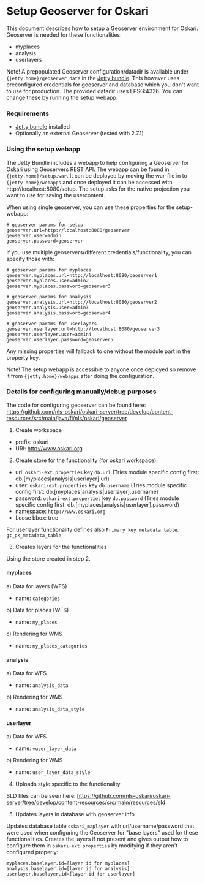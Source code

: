 # Setup Geoserver for Oskari

This document describes how to setup a Geoserver environment for Oskari. Geoserver is needed for these functionalities:

- myplaces
- analysis
- userlayers

Note! A prepopulated Geoserver configuration/datadir is available under `{jetty.home}/geoserver_data` in the [Jetty bundle](/download). This however uses preconfigured credentials for geoserver and database which you don't want to use for production. The provided datadir uses EPSG:4326. You can change these by running the setup webapp.

### Requirements

* [Jetty bundle](/download) installed
* Optionally an external Geoserver (tested with 2.7.1)

### Using the setup webapp

The Jetty Bundle includes a webapp to help configuring a Geoserver for Oskari using Geoservers REST API. The webapp can be found in `{jetty.home}/setup.war`. It can be deployed by moving the war-file in to `{jetty.home}/webapps` and once deployed it can be accessed with http://localhost:8080/setup. The setup asks for the native projection you want to use for saving the usercontent.

When using single geoserver, you can use these properties for the setup-webapp:

	# geoserver params for setup
	geoserver.url=http://localhost:8080/geoserver
	geoserver.user=admin
	geoserver.password=geoserver

If you use multiple geoservers/different credentials/functionality, you can specify those with: 

	# geoserver params for myplaces
	geoserver.myplaces.url=http://localhost:8080/geoserver1
	geoserver.myplaces.user=admin2
	geoserver.myplaces.password=geoserver3

	# geoserver params for analysis
	geoserver.analysis.url=http://localhost:8080/geoserver2
	geoserver.analysis.user=admin3
	geoserver.analysis.password=geoserver4

	# geoserver params for userlayers
	geoserver.userlayer.url=http://localhost:8080/geoserver3
	geoserver.userlayer.user=admin4
	geoserver.userlayer.password=geoserver5

Any missing properties will fallback to one without the module part in the property key.

Note! The setup webapp is accessible to anyone once deployed so remove it from `{jetty.home}/webapps` after doing the configuration.

### Details for configuring manually/debug purposes

The code for configuring geoserver can be found here: https://github.com/nls-oskari/oskari-server/tree/develop/content-resources/src/main/java/fi/nls/oskari/geoserver

1) Create workspace

- prefix: oskari
- URI: http://www.oskari.org

2) Create store for the functionality (for oskari workspace):

- url: `oskari-ext.properties` key `db.url` (Tries module specific config first: db.[myplaces|analysis|userlayer].url)
- user: `oskari-ext.properties` key `db.username` (Tries module specific config first: db.[myplaces|analysis|userlayer].username)
- password: `oskari-ext.properties` key `db.password` (Tries module specific config first: db.[myplaces|analysis|userlayer].password)
- namespace: `http://www.oskari.org`
- Loose bbox: true

For userlayer functionality defines also `Primary key metadata table`: `gt_pk_metadata_table`

3) Creates layers for the functionalities

Using the store created in step 2.

#### myplaces

a) Data for layers (WFS)
- name: `categories`

b) Data for places (WFS)
- name: `my_places`

c) Rendering for WMS
- name: `my_places_categories`


#### analysis

a) Data for WFS
- name: `analysis_data`

b) Rendering for WMS
- name: `analysis_data_style`

#### userlayer

a) Data for WFS
- name: `vuser_layer_data`

b) Rendering for WMS
- name: `user_layer_data_style`

4) Uploads style specific to the functionality

SLD files can be seen here: https://github.com/nls-oskari/oskari-server/tree/develop/content-resources/src/main/resources/sld

5) Updates layers in database with geoserver info

Updates database table `oskari_maplayer` with url/username/password that were used when configuring the Geoserver for "base layers" used for these functionalities. Creates the layers if not present and gives output how to configure them in `oskari-ext.properties` by modifying if they aren't configured properly: 

    myplaces.baselayer.id=[layer id for myplaces]
    analysis.baselayer.id=[layer id for analysis]
    userlayer.baselayer.id=[layer id for userlayer]